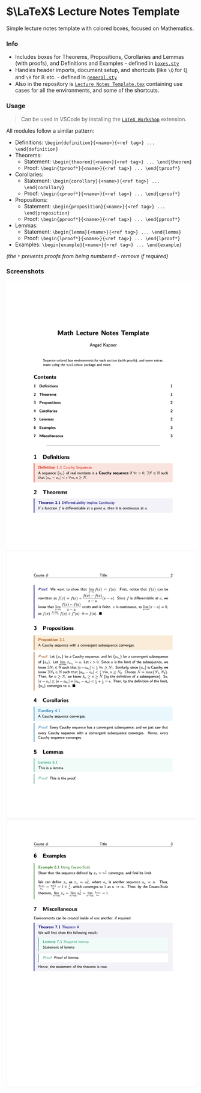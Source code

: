 # $\LaTeX$ Lecture Notes Template

Simple lecture notes template with colored boxes, focused on Mathematics.

### Info

-   Includes boxes for Theorems, Propositions, Corollaries and Lemmas (with proofs), and Definitions and Examples - defined in [`boxes.sty`](packages/boxes.sty)
-   Handles header imports, document setup, and shortcuts (like `\Q` for $\mathbb{Q}$ and `\R` for $\mathbb{R}$ etc. - defined in [`general.sty`](packages/general.sty)
-   Also in the repository is [`Lecture Notes Template.tex`](Lecture%20Notes%20Template.tex) containing use cases for all the environments, and some of the shortcuts.

### Usage

> Can be used in VSCode by installing the [`LaTeX Workshop`](https://marketplace.visualstudio.com/items?itemName=James-Yu.latex-workshop) extension.

All modules follow a similar pattern:

-   Definitions: `\begin{definition}{<name>}{<ref tag>} ... \end{definition}`
-   Theorems:
    -   Statement: `\begin{theorem}{<name>}{<ref tag>} ... \end{theorem}`
    -   Proof: `\begin{tproof*}{<name>}{<ref tag>} ... \end{tproof*}`
-   Corollaries:
    -   Statement: `\begin{corollary}{<name>}{<ref tag>} ... \end{corollary}`
    -   Proof: `\begin{cproof*}{<name>}{<ref tag>} ... \end{cproof*}`
-   Propositions:
    -   Statement: `\begin{proposition}{<name>}{<ref tag>} ... \end{proposition}`
    -   Proof: `\begin{pproof*}{<name>}{<ref tag>} ... \end{pproof*}`
-   Lemmas:
    -   Statement: `\begin{lemma}{<name>}{<ref tag>} ... \end{lemma}`
    -   Proof: `\begin{lproof*}{<name>}{<ref tag>} ... \end{lproof*}`
-   Examples: `\begin{example}{<name>}{<ref tag>} ... \end{example}`

_(the `*` prevents proofs from being numbered - remove if required)_

### Screenshots

![Sample Image 1](images/sample_1.png)
![Sample Image 2](images/sample_2.png)
![Sample Image 3](images/sample_3.png)
